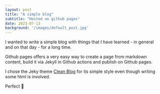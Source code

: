 ```yaml
---
layout: post
title: "A simple blog"
subtitle: "Hosted on github pages"
date: 2023-07-13
background: '/images/default_post.jpg'
---
```

I wanted to write a simple blog with things that I have learned - in general and on that day - for a long time. 

Github pages offers a very easy way to create a page from markdown content, build it via Jekyll in Github actions and publish on Github pages.

I chose the Jeky theme [Clean Blog](https://github.com/StartBootstrap/startbootstrap-clean-blog-jekyll) for its simple style even though writing some html is involved.

Perfect 🚀
